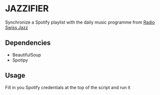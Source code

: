 # JAZZIFIER

Synchronize a Spotify playlist with the daily music programme from [Radio Swiss Jazz](http://www.radioswissjazz.ch/en/music-programme)


## Dependencies
* BeautifulSoup
* Spotipy


## Usage
Fill in you Spotify credentials at the top of the script and run it


